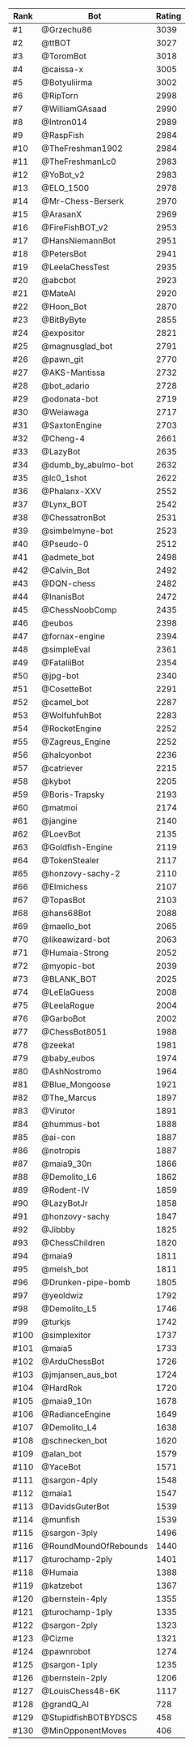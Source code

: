 Rank|Bot|Rating
---|---|---
#1|@Grzechu86|3039
#2|@ttBOT|3027
#3|@ToromBot|3018
#4|@caissa-x|3005
#5|@Botyuliirma|3002
#6|@RipTorn|2998
#7|@WilliamGAsaad|2990
#8|@Intron014|2989
#9|@RaspFish|2984
#10|@TheFreshman1902|2984
#11|@TheFreshmanLc0|2983
#12|@YoBot_v2|2983
#13|@ELO_1500|2978
#14|@Mr-Chess-Berserk|2970
#15|@ArasanX|2969
#16|@FireFishBOT_v2|2953
#17|@HansNiemannBot|2951
#18|@PetersBot|2941
#19|@LeelaChessTest|2935
#20|@abcbot|2923
#21|@MateAI|2920
#22|@Hoon_Bot|2870
#23|@BitByByte|2855
#24|@expositor|2821
#25|@magnusglad_bot|2791
#26|@pawn_git|2770
#27|@AKS-Mantissa|2732
#28|@bot_adario|2728
#29|@odonata-bot|2719
#30|@Weiawaga|2717
#31|@SaxtonEngine|2703
#32|@Cheng-4|2661
#33|@LazyBot|2635
#34|@dumb_by_abulmo-bot|2632
#35|@lc0_1shot|2622
#36|@Phalanx-XXV|2552
#37|@Lynx_BOT|2542
#38|@ChessatronBot|2531
#39|@simbelmyne-bot|2523
#40|@Pseudo-0|2512
#41|@admete_bot|2498
#42|@Calvin_Bot|2492
#43|@DQN-chess|2482
#44|@InanisBot|2472
#45|@ChessNoobComp|2435
#46|@eubos|2398
#47|@fornax-engine|2394
#48|@simpleEval|2361
#49|@FataliiBot|2354
#50|@jpg-bot|2340
#51|@CosetteBot|2291
#52|@camel_bot|2287
#53|@WolfuhfuhBot|2283
#54|@RocketEngine|2252
#55|@Zagreus_Engine|2252
#56|@halcyonbot|2236
#57|@catriever|2215
#58|@kybot|2205
#59|@Boris-Trapsky|2193
#60|@matmoi|2174
#61|@jangine|2140
#62|@LoevBot|2135
#63|@Goldfish-Engine|2119
#64|@TokenStealer|2117
#65|@honzovy-sachy-2|2110
#66|@Elmichess|2107
#67|@TopasBot|2103
#68|@hans68Bot|2088
#69|@maello_bot|2065
#70|@likeawizard-bot|2063
#71|@Humaia-Strong|2052
#72|@myopic-bot|2039
#73|@BLANK_BOT|2025
#74|@LeElaGuess|2008
#75|@LeelaRogue|2004
#76|@GarboBot|2002
#77|@ChessBot8051|1988
#78|@zeekat|1981
#79|@baby_eubos|1974
#80|@AshNostromo|1964
#81|@Blue_Mongoose|1921
#82|@The_Marcus|1897
#83|@Virutor|1891
#84|@hummus-bot|1888
#85|@ai-con|1887
#86|@notropis|1887
#87|@maia9_30n|1866
#88|@Demolito_L6|1862
#89|@Rodent-IV|1859
#90|@LazyBotJr|1858
#91|@honzovy-sachy|1847
#92|@Jibbby|1825
#93|@ChessChildren|1820
#94|@maia9|1811
#95|@melsh_bot|1811
#96|@Drunken-pipe-bomb|1805
#97|@yeoldwiz|1792
#98|@Demolito_L5|1746
#99|@turkjs|1742
#100|@simplexitor|1737
#101|@maia5|1733
#102|@ArduChessBot|1726
#103|@jmjansen_aus_bot|1724
#104|@HardRok|1720
#105|@maia9_10n|1678
#106|@RadianceEngine|1649
#107|@Demolito_L4|1638
#108|@schnecken_bot|1620
#109|@alan_bot|1579
#110|@YaceBot|1571
#111|@sargon-4ply|1548
#112|@maia1|1547
#113|@DavidsGuterBot|1539
#114|@munfish|1539
#115|@sargon-3ply|1496
#116|@RoundMoundOfRebounds|1440
#117|@turochamp-2ply|1401
#118|@Humaia|1388
#119|@katzebot|1367
#120|@bernstein-4ply|1355
#121|@turochamp-1ply|1335
#122|@sargon-2ply|1323
#123|@Cizme|1321
#124|@pawnrobot|1274
#125|@sargon-1ply|1235
#126|@bernstein-2ply|1206
#127|@LouisChess48-6K|1117
#128|@grandQ_AI|728
#129|@StupidfishBOTBYDSCS|458
#130|@MinOpponentMoves|406
